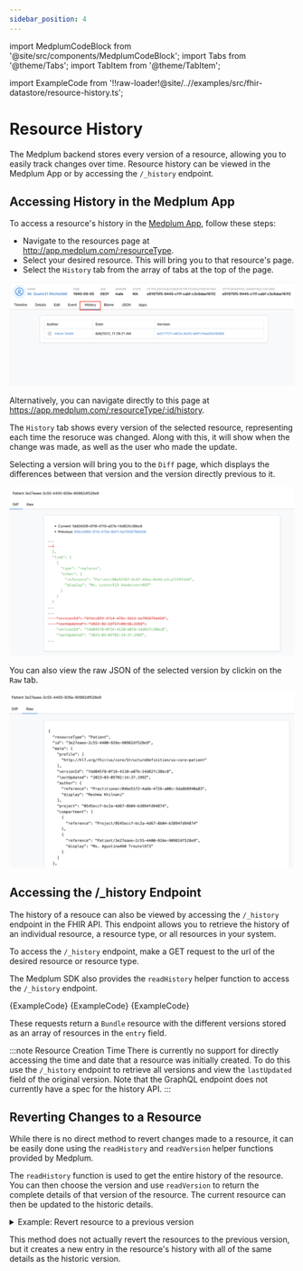 ```yaml
---
sidebar_position: 4
---
```


import MedplumCodeBlock from '@site/src/components/MedplumCodeBlock';
import Tabs from '@theme/Tabs';
import TabItem from '@theme/TabItem';

import ExampleCode from '!!raw-loader!@site/..//examples/src/fhir-datastore/resource-history.ts';

# Resource History

The Medplum backend stores every version of a resource, allowing you to easily track changes over time. Resource history can be viewed in the Medplum App or by accessing the `/_history` endpoint.

## Accessing History in the Medplum App

To access a resource's history in the [Medplum App](https://app.medplum.com), follow these steps:

- Navigate to the resources page at http://app.medplum.com/:resourceType.
- Select your desired resource. This will bring you to that resource's page.
- Select the `History` tab from the array of tabs at the top of the page.

![History Tab](history-tab.png)

Alternatively, you can navigate directly to this page at https://app.medplum.com/:resourceType/:id/history.

The `History` tab shows every version of the selected resource, representing each time the resoruce was changed. Along with this, it will show when the change was made, as well as the user who made the update.

Selecting a version will bring you to the `Diff` page, which displays the differences between that version and the version directly previous to it.

![Diff Page](diff-page.png)

You can also view the raw JSON of the selected version by clickin on the `Raw` tab.

![Raw Page](raw-page.png)

## Accessing the /\_history Endpoint

The history of a resouce can also be viewed by accessing the `/_history` endpoint in the FHIR API. This endpoint allows you to retrieve the history of an individual resource, a resource type, or all resources in your system.

To access the `/_history` endpoint, make a GET request to the url of the desired resource or resource type.

The Medplum SDK also provides the `readHistory` helper function to access the `/_history` endpoint.

<Tabs groupId="language">
  <TabItem value="ts" label="Typescript">
    <MedplumCodeBlock language="ts" selectBlocks="accessHistoryTs">
      {ExampleCode}
    </MedplumCodeBlock>
  </TabItem>
  <TabItem value="cli" label="CLI">
    <MedplumCodeBlock language="bash" selectBlocks="accessHistoryCli">
      {ExampleCode}
    </MedplumCodeBlock>
  </TabItem>
  <TabItem value="curl" label="cURL">
    <MedplumCodeBlock language="bash" selectBlocks="accessHistoryCurl">
      {ExampleCode}
    </MedplumCodeBlock>
  </TabItem>
</Tabs>

These requests return a `Bundle` resource with the different versions stored as an array of resources in the `entry` field.

:::note Resource Creation Time
There is currently no support for directly accessing the time and date that a resource was initially created. To do this use the `/_history` endpoint to retrieve all versions and view the `lastUpdated` field of the original version. Note that the GraphQL endpoint does not currently have a spec for the history API.
:::

## Reverting Changes to a Resource

While there is no direct method to revert changes made to a resource, it can be easily done using the `readHistory` and `readVersion` helper functions provided by Medplum.

The `readHistory` function is used to get the entire history of the resource. You can then choose the version and use `readVersion` to return the complete details of that version of the resource. The current resource can then be updated to the historic details.

<details>
  <summary>Example: Revert resource to a previous version</summary>
  <MedplumCodeBlock language="ts" selectBlocks="revertChanges">
    {ExampleCode}
  </MedplumCodeBlock>
</details>

This method does not actually revert the resources to the previous version, but it creates a new entry in the resource's history with all of the same details as the historic version.

